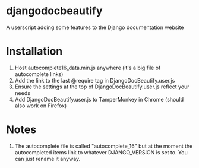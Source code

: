 # djangodocbeautify
A userscript adding some features to the Django documentation website

# Installation
1. Host autocomplete16_data.min.js anywhere (it's a big file of autocomplete links)
2. Add the link to the last @require tag in DjangoDocBeautify.user.js
3. Ensure the settings at the top of DjangoDocBeautify.user.js reflect your needs
4. Add DjangoDocBeautify.user.js to TamperMonkey in Chrome (should also work on Firefox)

# Notes
1. The autocomplete file is called "autocomplete_16" but at the moment the autocompleted items link to whatever DJANGO_VERSION is set to. You can just rename it anyway.
